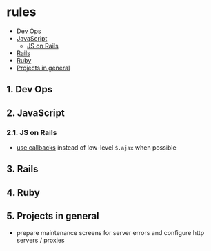 rules
=====

* [Dev Ops](#devops)
* [JavaScript](#javascript)
  * [JS on Rails](#jsonrails)
* [Rails](#rails)
* [Ruby](#ruby)
* [Projects in general](#projects)

## <a href="#devops"></a>1. Dev Ops

## <a href="#javascript"></a>2. JavaScript

### <a href="#jsonrails"></a>2.1. JS on Rails

* [use callbacks](https://gist.github.com/3019231) instead of low-level `$.ajax` when possible

## <a href="#rails"></a>3. Rails

## <a href="#ruby"></a>4. Ruby

## <a href="#projects"></a>5. Projects in general

* prepare maintenance screens for server errors and configure http servers / proxies